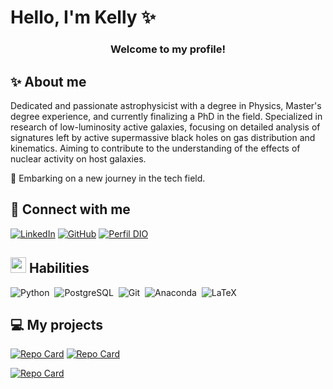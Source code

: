 # Hello, I'm Kelly ✨

<center>  

### Welcome to my profile!  

</center>


## ✨ About me

Dedicated and passionate astrophysicist with a degree in Physics, Master's degree experience, and currently finalizing a PhD in the field. Specialized in research of low-luminosity active galaxies, focusing on detailed analysis of signatures left by active supermassive black holes on gas distribution and kinematics. Aiming to contribute to the understanding of the effects of nuclear activity on host galaxies.

🚀 Embarking on a new journey in the tech field.



## 🔗  Connect with me

[![LinkedIn](https://img.shields.io/badge/LinkedIn-000?style=for-the-badge&logo=linkedin&logoColor=0E76A8)](https://www.linkedin.com/in/kellyheckler/)
[![GitHub](https://img.shields.io/badge/GitHub-000?style=for-the-badge&logo=github&logoColor=fff)](https://github.com/kefrankk)
[![Perfil DIO](https://img.shields.io/badge/-Meu%20Perfil%20na%20DIO-0D1117?style=for-the-badge)](https://www.dio.me/users/ke_heckler95)



## <img src="https://media2.giphy.com/media/QssGEmpkyEOhBCb7e1/giphy.gif?cid=ecf05e47a0n3gi1bfqntqmob8g9aid1oyj2wr3ds3mg700bl&amp;rid=giphy.gif" width="25px">  Habilities

![Python](https://img.shields.io/badge/Python-0D1117?style=for-the-badge&logo=python)&nbsp;
![PostgreSQL](https://img.shields.io/badge/PostgreSQL-000?style=for-the-badge&logo=postgresql&labelColor=0D1117)&nbsp;
![Git](https://img.shields.io/badge/-Git-0D1117?style=for-the-badge&logo=git&labelColor=0D1117)&nbsp;
![Anaconda](https://img.shields.io/badge/Anaconda-0D1117.svg?style=for-the-badge&logo=anaconda&logoColor=white)&nbsp;
![LaTeX](https://img.shields.io/badge/latex-0D1117.svg?style=for-the-badge&logo=latex&logoColor=white)




## 💻 My projects

[![Repo Card](https://github-readme-stats.vercel.app/api/pin/?username=kefrankk&repo=radio_sources&theme=dark&icon_color=F76574&bg_color=212128&locale=en&hide_border=true)](https://github.com/kefrankk/radio_sources) 
[![Repo Card](https://github-readme-stats.vercel.app/api/pin/?username=kefrankk&repo=sistema-bancario-desafio-DIO&theme=dark&icon_color=F76574&bg_color=212128&locale=en&hide_border=true)](https://github.com/kefrankk/sistema-bancario-desafio-DIO)

[![Repo Card](https://github-readme-stats.vercel.app/api/pin/?username=kefrankk&repo=dio-lab-open-source&theme=dark&icon_color=F76574&bg_color=212128&locale=en&hide_border=true)](https://github.com/kefrankk/dio-lab-open-source)

<!-- ![GitHub Stats](https://github-readme-stats.vercel.app/api?username=kefrankk&theme=dark&show_icons=true) -->

